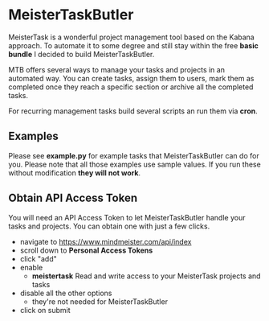 # MeisterTaskButler

MeisterTask is a wonderful project management tool based on the Kabana approach. To automate it to some degree and still stay within the free **basic bundle** I decided to build MeisterTaskButler.

MTB offers several ways to manage your tasks and projects in an automated way. You can create tasks, assign them to users, mark them as completed once they reach a specific section or archive all the completed tasks.

For recurring management tasks build several scripts an run them via **cron**.

## Examples

Please see **example.py** for example tasks that MeisterTaskButler can do for you. Please note that all those examples use sample values. If you run these without modification **they will not work**.

## Obtain API Access Token

You will need an API Access Token to let MeisterTaskButler handle your tasks and projects. You can obtain one with just a few clicks.

* navigate to https://www.mindmeister.com/api/index
* scroll down to **Personal Access Tokens**
* click "add"
* enable
  * **meistertask** Read and write access to your MeisterTask projects and tasks
* disable all the other options
  * they're not needed for MeisterTaskButler
* click on submit

